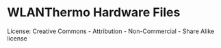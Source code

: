 # WLANThermo Hardware Files

License: Creative Commons - Attribution - Non-Commercial - Share Alike license
